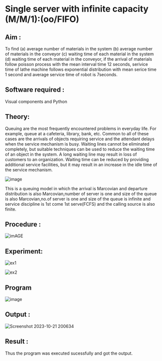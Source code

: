 # Single server with infinite capacity (M/M/1):(oo/FIFO)
## Aim :
To find (a) average number of materials in the system (b) average number of materials in the conveyor (c) waiting time of each material in the system (d) waiting time of each material in the conveyor, if the arrival  of materials follow poisson process with the mean interval time 12 seconds, serivice time of lathe machine follows exponential distribution with mean serice time 1 second and average service time of robot is 7seconds.

## Software required :
Visual components and Python

## Theory:
Queuing are the most frequently encountered problems in everyday life. For example, queue at a cafeteria, library, bank, etc. Common to all of these cases are the arrivals of objects requiring service and the attendant delays when the service mechanism is busy. Waiting lines cannot be eliminated completely, but suitable techniques can be used to reduce the waiting time of an object in the system. A long waiting line may result in loss of customers to an organization. Waiting time can be reduced by providing additional service facilities, but it may result in an increase in the idle time of the service mechanism.

![image](1.png)

This is a queuing model in which the arrival is Marcovian and departure distribution is also Marcovian,number of server is one and size of the queue is also Marcovian,no.of server is one and size of the queue is infinite and service discipline is 1st come 1st serve(FCFS) and the calling source is also finite.

## Procedure :

![imAGE](2.png)



## Experiment:
![ex1](https://github.com/vasundrasriravi/Single-server-infinite-capacity---Markov-Model/assets/119393983/b47a8cb4-fe12-41ff-9d09-5dbf32e833f7)

![ex2](https://github.com/vasundrasriravi/Single-server-infinite-capacity---Markov-Model/assets/119393983/56896b2e-9ec8-4768-b867-d76feee92d7c)

 
## Program
![image](https://github.com/ramjan1729/Single-server-infinite-capacity---Markov-Model/assets/103921593/5f1fd58d-5929-4c51-89ea-4cef009e5bad)

## Output :
![Screenshot 2023-10-21 200634](https://github.com/vasundrasriravi/Single-server-infinite-capacity---Markov-Model/assets/119393983/2800b19c-e257-4606-ad0b-e24cfe800777)

## Result :
Thus the program was executed sucessfully and got the output.

